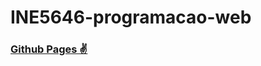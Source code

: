 # INE5646-programacao-web

### [Github Pages ✌️](https://jorgekunrath.github.io/INE5646-programacao-web/)